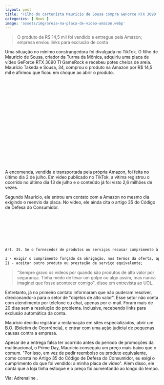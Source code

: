 ```yaml
---
layout: post
title: "Filho do cartunista Mauricio de Sousa compra GeForce RTX 3090 Ti e recebe areia"
categories: [ News ]
image: 'assets/img/areia-na-placa-de-video-amazon.webp'
---
```


> O produto de R$ 14,5 mil foi vendido e entregue pela Amazon; empresa enviou links para exclusão de conta

Uma situação no mínimo constrangedora foi divulgada no TikTok. O filho de Mauricio de Sousa, criador da Turma da Mônica, adquiriu uma placa de vídeo GeForce RTX 3090 TI GameRock e recebeu potes cheios de areia. Maurício Takeda e Sousa, 34, comprou o produto na Amazon por R$ 14,5 mil e afirmou que ficou em choque ao abrir o produto.


<!-- QUADRADO -->
<script async src="//pagead2.googlesyndication.com/pagead/js/adsbygoogle.js"></script>
<ins class="adsbygoogle"
style="display:inline-block;width:336px;height:280px"
data-ad-client="ca-pub-2838251107855362"
data-ad-slot="5351066970"></ins>
<script>
(adsbygoogle = window.adsbygoogle || []).push({});
</script>

A encomenda, vendida e transportada pela própria Amazon, foi feita no último dia 2 de julho. Em vídeo publicado no TikTok, a vítima registrou o ocorrido no último dia 13 de julho e o conteúdo já foi visto 2,6 milhões de vezes.

Segundo Mauricio, ele entrou em contato com a Amazon no mesmo dia exigindo o reenvio da placa. No vídeo, ele ainda cita o artigo 35 do Código de Defesa do Consumidor.

<!-- MINI ANÚNCIO -->
<script async src="//pagead2.googlesyndication.com/pagead/js/adsbygoogle.js"></script>
<!-- Games Root -->
<ins class="adsbygoogle"
style="display:inline-block;width:730px;height:95px"
data-ad-client="ca-pub-2838251107855362"
data-ad-slot="5351066970"></ins>
<script>
(adsbygoogle = window.adsbygoogle || []).push({});
</script>

```txt
Art. 35. Se o fornecedor de produtos ou serviços recusar cumprimento à oferta, apresentação ou publicidade, o consumidor poderá, alternativamente e à sua livre escolha:

I - exigir o cumprimento forçado da obrigação, nos termos da oferta, apresentação ou publicidade;
II - aceitar outro produto ou prestação de serviço equivalente;
```

> "Sempre gravo os vídeos por quando são produtos de alto valor por segurança. Tinha medo de levar um golpe ou algo assim, mas nunca imaginei que fosse acontecer comigo", disse em entrevista ao UOL.


<!-- RETANGULO LARGO 2 -->
<script async src="//pagead2.googlesyndication.com/pagead/js/adsbygoogle.js"></script>
<ins class="adsbygoogle"
style="display:block; text-align:center;"
data-ad-layout="in-article"
data-ad-format="fluid"
data-ad-client="ca-pub-2838251107855362"
data-ad-slot="8549252987"></ins>
<script>
(adsbygoogle = window.adsbygoogle || []).push({});
</script>

Entretanto, já no primeiro contato informaram que não puderam resolver, direcionando-o para o setor de "objetos de alto valor". Esse setor não conta com atendimento por telefone ou chat, apenas por e-mail. Foram mais de 20 dias sem a resolução do problema. Inclusive, recebendo links para exclusão automática da conta.

Maurício decidiu registrar a reclamação em sites especializados, abrir um B.O. (Boletim de Ocorrência), e entrar com uma ação judicial de pequenas causas contra a empresa.

Apesar de a entrega falsa ter ocorrido antes do período de promoções da multinacional, o Prime Day, Maurício conseguiu um preço mais baixo que o comum. "Por isso, em vez de pedir reembolso ou produto equivalente, como consta no Artigo 35 do Código de Defesa do Consumidor, eu exigi o cumprimento do que foi vendido: a minha placa de vídeo". Além disso, ele conta que a loja tinha estoque e o preço foi aumentando ao longo do tempo.

<!-- RETANGULO LARGO -->
<script async src="https://pagead2.googlesyndication.com/pagead/js/adsbygoogle.js"></script>
<!-- Informat -->
<ins class="adsbygoogle"
style="display:block"
data-ad-client="ca-pub-2838251107855362"
data-ad-slot="2327980059"
data-ad-format="auto"
data-full-width-responsive="true"></ins>
<script>
(adsbygoogle = window.adsbygoogle || []).push({});
</script>

Via: Adrenaline .

